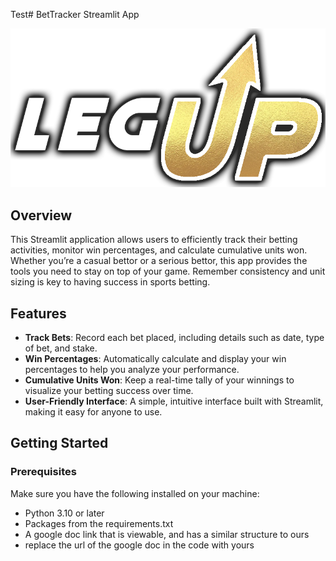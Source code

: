 Test# BetTracker Streamlit App

![Company Logo](legup.png)

## Overview

This Streamlit application allows users to efficiently track their betting activities, monitor win percentages, and calculate cumulative units won. Whether you’re a casual bettor or a serious bettor, this app provides the tools you need to stay on top of your game.  Remember consistency and unit sizing is key to having success in sports betting.

## Features

- **Track Bets**: Record each bet placed, including details such as date, type of bet, and stake.
- **Win Percentages**: Automatically calculate and display your win percentages to help you analyze your performance.
- **Cumulative Units Won**: Keep a real-time tally of your winnings to visualize your betting success over time.
- **User-Friendly Interface**: A simple, intuitive interface built with Streamlit, making it easy for anyone to use.

## Getting Started

### Prerequisites

Make sure you have the following installed on your machine:

- Python 3.10 or later
- Packages from the requirements.txt
- A google doc link that is viewable, and has a similar structure to ours
- replace the url of the google doc in the code with yours
